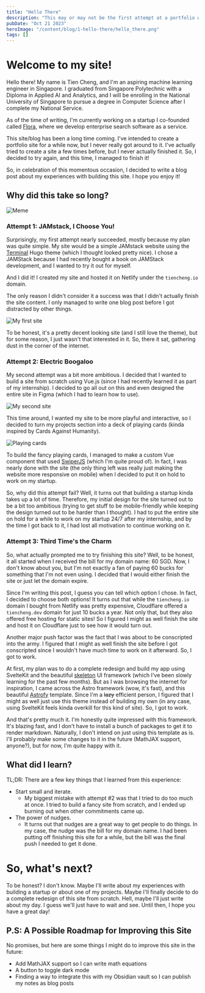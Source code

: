 ```yaml
---
title: "Hello There"
description: "This may or may not be the first attempt at a portfolio website that I've actually finished."
pubDate: "Oct 21 2023"
heroImage: "/content/blog/1-hello-there/hello_there.png"
tags: []
---
```


# Welcome to my site!

Hello there! My name is Tien Cheng, and I'm an aspiring machine learning engineer in Singapore. I graduated from Singapore Polytechnic with a Diploma in Applied AI and Analytics, and I will be enrolling in the National University of Singapore to pursue a degree in Computer Science after I complete my National Service.

As of the time of writing, I'm currently working on a startup I co-founded called [Flora](https://flora.so), where we develop enterprise search software as a service.

This site/blog has been a long time coming. I've intended to create a portfolio site for a while now, but I never really got around to it. I've actually tried to create a site a few times before, but I never actually finished it. So, I decided to try again, and this time, I managed to finish it!

So, in celebration of this momentous occasion, I decided to write a blog post about my experiences with building this site. I hope you enjoy it!

## Why did this take so long?

![Meme](/content/blog/1-hello-there/meme.jpeg)

### Attempt 1: JAMstack, I Choose You!

Surprisingly, my first attempt nearly succeeded, mostly because my plan was quite simple. My site would be a simple JAMstack website using the [Terminal](https://github.com/panr/hugo-theme-terminal) Hugo theme (which I thought looked pretty nice). I chose a JAMStack because I had recently bought a book on JAMStack development, and I wanted to try it out for myself.

And I did it! I created my site and hosted it on Netlify under the `tiencheng.io` domain.

The only reason I didn't consider it a success was that I didn't actually finish the site content. I only managed to write one blog post before I got distracted by other things.

![My first site](/content/blog/1-hello-there/site-v1.png)

To be honest, it's a pretty decent looking site (and I still love the theme), but for some reason, I just wasn't that interested in it. So, there it sat, gathering dust in the corner of the internet.

### Attempt 2: Electric Boogaloo

My second attempt was a bit more ambitious. I decided that I wanted to build a site from scratch using Vue.js (since I had recently learned it as part of my internship). I decided to go all out on this and even designed the entire site in Figma (which I had to learn how to use).

![My second site](/content/blog/1-hello-there/site-v2-1.png)

This time around, I wanted my site to be more playful and interactive, so I decided to turn my projects section into a deck of playing cards (kinda inspired by Cards Against Humanity).

![Playing cards](/content/blog/1-hello-there/site-v2-2.png)

To build the fancy playing cards, I managed to make a custom Vue component that used [SwiperJS](https://swiperjs.com) (which I'm quite proud of). In fact, I was nearly done with the site (the only thing left was really just making the website more responsive on mobile) when I decided to put it on hold to work on my startup.

So, why did this attempt fail? Well, it turns out that building a startup kinda takes up a lot of time. Therefore, my initial design for the site turned out to be a bit too ambitious (trying to get stuff to be mobile-friendly while keeping the design turned out to be harder than I thought). I had to put the entire site on hold for a while to work on my startup 24/7 after my internship, and by the time I got back to it, I had lost all motivation to continue working on it.

### Attempt 3: Third Time's the Charm

So, what actually prompted me to try finishing this site? Well, to be honest, it all started when I received the bill for my domain name: 60 SGD. Now, I don't know about you, but I'm not exactly a fan of paying 60 bucks for something that I'm not even using. I decided that I would either finish the site or just let the domain expire.

Since I'm writing this post, I guess you can tell which option I chose. In fact, I decided to choose both options! It turns out that while the `tiencheng.io` domain I bought from Netlify was pretty expensive, Cloudflare offered a `tiencheng.dev` domain for just 10 bucks a year. Not only that, but they also offered free hosting for static sites! So I figured I might as well finish the site and host it on Cloudflare just to see how it would turn out.

Another major push factor was the fact that I was about to be conscripted into the army. I figured that I might as well finish the site before I got conscripted since I wouldn't have much time to work on it afterward. So, I got to work.

At first, my plan was to do a complete redesign and build my app using SvelteKit and the beautiful [skeleton](https://skeleton.dev) UI framework (which I've been slowly learning for the past few months). But as I was browsing the internet for inspiration, I came across the Astro framework (wow, it's fast), and this beautiful [Astrofy](https://astrofy-template.netlify.app/) template. Since I'm a <strike>lazy</strike> efficient person, I figured that I might as well just use this theme instead of building my own (in any case, using SvelteKit feels kinda overkill for this kind of site). So, I got to work.

And that's pretty much it. I'm honestly quite impressed with this framework. It's blazing fast, and I don't have to install a bunch of packages to get it to render markdown. Naturally, I don't intend on just using this template as is. I'll probably make some changes to it in the future (MathJAX support, anyone?), but for now, I'm quite happy with it.

## What did I learn?

TL;DR: There are a few key things that I learned from this experience:

- Start small and iterate.
  - My biggest mistake with attempt #2 was that I tried to do too much at once. I tried to build a fancy site from scratch, and I ended up burning out when other commitments came up.
- The power of nudges.
  - It turns out that nudges are a great way to get people to do things. In my case, the nudge was the bill for my domain name. I had been putting off finishing this site for a while, but the bill was the final push I needed to get it done.

# So, what's next?

To be honest? I don't know. Maybe I'll write about my experiences with building a startup or about one of my projects. Maybe I'll finally decide to do a complete redesign of this site from scratch. Hell, maybe I'll just write about my day. I guess we'll just have to wait and see. Until then, I hope you have a great day!

## P.S: A Possible Roadmap for Improving this Site

No promises, but here are some things I might do to improve this site in the future:

- Add MathJAX support so I can write math equations
- A button to toggle dark mode
- Finding a way to integrate this with my Obsidian vault so I can publish my notes as blog posts